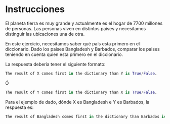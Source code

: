 # Instrucciones

El planeta tierra es muy grande y actualmente es el hogar de 7700 millones de personas. Las personas viven en distintos paises y necesitamos distinguir las ubicaciones una de otra.

En este ejercicio, necesitamos saber qué país esta primero en el diccionario. Dado los paises Bangladesh y Barbados, comparar los paises teniendo en cuenta quien esta primero en el diccionario.

La respuesta debería tener el siguiente formato:

```python
The result of X comes first in the dictionary than Y is True/False.
```
Ó
```python
The result of Y comes first in the dictionary than X is True/False.
```

Para el ejemplo de dado, dónde X es Bangladesh e Y es Barbados, la respuesta es:
```python
The result of Bangladesh comes first in the dictionary than Barbados is True.
```